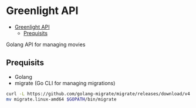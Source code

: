 # Greenlight API

<!--toc:start-->

- [Greenlight API](#greenlight-api)
  - [Prequisits](#prequisits)
  <!--toc:end-->

Golang API for managing movies

## Prequisits

- Golang
- migrate (Go CLI for managing migrations)

```bash
curl -L https://github.com/golang-migrate/migrate/releases/download/v4.14.1/migrate.linux-amd64.tar.gz | tar xvz
mv migrate.linux-amd64 $GOPATH/bin/migrate
```
